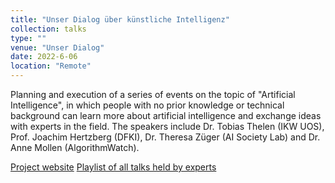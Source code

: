 ```yaml
---
title: "Unser Dialog über künstliche Intelligenz"
collection: talks
type: ""
venue: "Unser Dialog"
date: 2022-6-06
location: "Remote"
---
```


Planning and execution of a series of events on the topic of "Artificial Intelligence", in which people with no prior knowledge or technical background can learn more about artificial intelligence and exchange ideas with experts in the field. The speakers include Dr. Tobias Thelen (IKW UOS), Prof. Joachim Hertzberg (DFKI), Dr. Theresa Züger (AI Society Lab) and Dr. Anne Mollen (AlgorithmWatch).

[Project website](https://www.youtube.com/playlist?list=PLXR3-OkJO0EOlk0pBYjHzJf5oA8peVyZJ)
[Playlist of all talks held by experts](https://www.youtube.com/playlist?list=PLXR3-OkJO0EOlk0pBYjHzJf5oA8peVyZJ)
